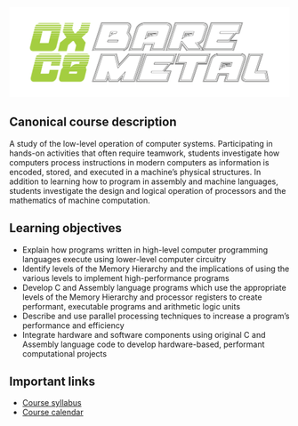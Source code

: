 ![Vector art of 200 in hex, subtitle of course: Bare Metal in pale green and printer's black](https://raw.githubusercontent.com/allegheny-college-cmpsc-200-fall-2024/course-materials/media/images/CMPSC%20-%200xC8%20Banner.png)

## Canonical course description

A study of the low-level operation of computer systems. Participating in hands-on activities that often require teamwork, 
students investigate how computers process instructions in modern computers as information is encoded, stored, and executed 
in a machine’s physical structures. In addition to learning how to program in assembly and machine languages, students 
investigate the design and logical operation of processors and the mathematics of machine computation.

## Learning objectives

* Explain how programs written in high-level computer programming languages execute using lower-level computer circuitry
* Identify levels of the Memory Hierarchy and the implications of using the various levels to implement high-performance programs
* Develop C and Assembly language programs which use the appropriate levels of the Memory Hierarchy and processor registers to create performant, executable programs and arithmetic logic units
* Describe and use parallel processing techniques to increase a program’s performance and efficiency
* Integrate hardware and software components using original C and Assembly language code to develop hardware-based, performant computational projects

## Important links

* [Course syllabus](https://github.com/allegheny-college-cmpsc-200-fall-2025/course-materials?tab=readme-ov-file#syllabus)
* [Course calendar](https://chompe.rs/200-schedule)

